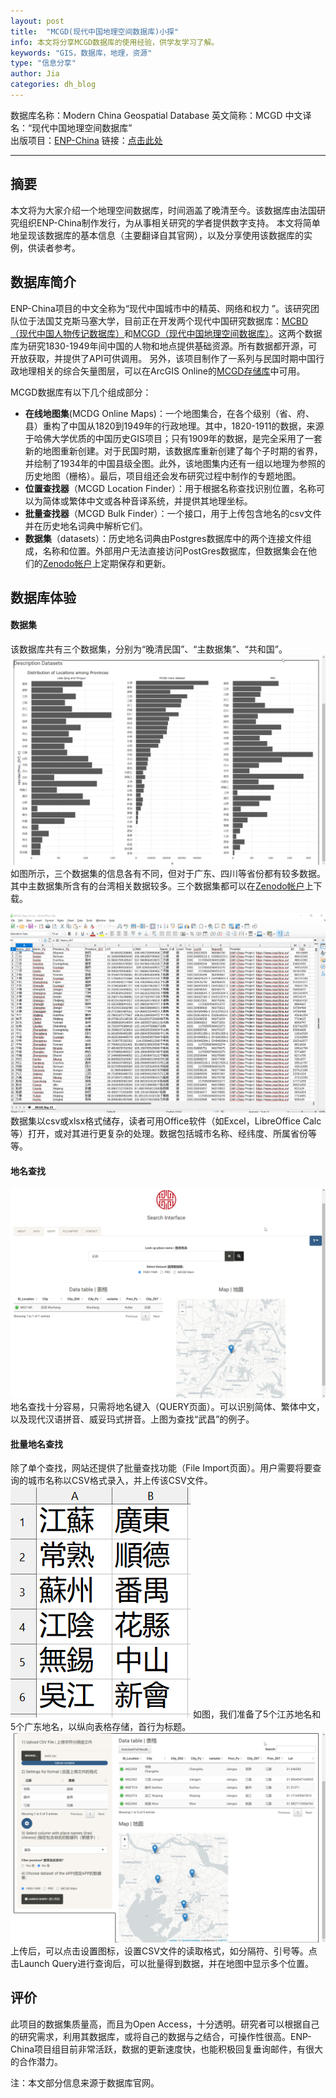 ```yaml
---
layout: post
title:  "MCGD(现代中国地理空间数据库)小探"
info: 本文将分享MCGD数据库的使用经验，供学友学习了解。
keywords: "GIS，数据库，地理，资源"
type: "信息分享"
author: Jia
categories: dh_blog
---
```


数据库名称：Modern China Geospatial Database
英文简称：MCGD
中文译名：“现代中国地理空间数据库”  
出版项目：[ENP-China](https://www.enpchina.eu/)
链接：[点击此处](https://analytics.huma-num.fr/enpchina/MCGD_interface/)

-------------


## 摘要
本文将为大家介绍一个地理空间数据库，时间涵盖了晚清至今。该数据库由法国研究组织ENP-China制作发行，为从事相关研究的学者提供数字支持。
本文将简单地呈现该数据库的基本信息（主要翻译自其官网），以及分享使用该数据库的实例，供读者参考。

## 数据库简介
ENP-China项目的中文全称为“现代中国城市中的精英、网络和权力 ”。该研究团队位于法国艾克斯马塞大学，目前正在开发两个现代中国研究数据库：[MCBD（现代中国人物传记数据库）](https://enepchina.hypotheses.org/3524)和[MCGD（现代中国地理空间数据库）](https://analytics.huma-num.fr/enpchina/MCGD_interface/)。这两个数据库为研究1830-1949年间中国的人物和地点提供基础资源。所有数据都开源，可开放获取，并提供了API可供调用。
另外，该项目制作了一系列与民国时期中国行政地理相关的综合矢量图层，可以在ArcGIS Online的[MCGD存储库](https://mapservices.huma-num.fr/p/home/webmap/viewer.html?webmap=a62de31ec70646b58667809bc2d6bf68)中可用。

MCGD数据库有以下几个组成部分：
* **在线地图集**(MCDG Online Maps)：一个地图集合，在各个级别（省、府、县）重构了中国从1820到1949年的行政地理。其中，1820-1911的数据，来源于哈佛大学优质的中国历史GIS项目；只有1909年的数据，是完全采用了一套新的地图重新创建。对于民国时期，该数据库重新创建了每个子时期的省界，并绘制了1934年的中国县级全图。此外，该地图集内还有一组以地理为参照的历史地图（栅格）。最后，项目组还会发布研究过程中制作的专题地图。
* **位置查找器**（MCGD Location Finder）：用于根据名称查找识别位置，名称可以为简体或繁体中文或各种音译系统，并提供其地理坐标。
* **批量查找器**（MCGD Bulk Finder）：一个接口，用于上传包含地名的csv文件并在历史地名词典中解析它们。
* **数据集**（datasets）：历史地名词典由Postgres数据库中的两个连接文件组成，名称和位置。外部用户无法直接访问PostGres数据库，但数据集会在他们的[Zenodo帐户](https://zenodo.org/communities/enp-china/?page=1&size=20)上定期保存和更新。

## 数据库体验
#### 数据集
该数据库共有三个数据集，分别为“晚清民国”、“主数据集”、“共和国”。
![image](https://raw.githubusercontent.com/DHHD2022/DHHD2022.GitHub.io/main/pics/2022-04-19-MCGD%E4%BB%8B%E7%BB%8D/datasets.png)
如图所示，三个数据集的信息各有不同，但对于广东、四川等省份都有较多数据。其中主数据集所含有的台湾相关数据较多。三个数据集都可以在[Zenodo帐户](https://zenodo.org/communities/enp-china/?page=1&size=20)上下载。

![image](https://raw.githubusercontent.com/DHHD2022/DHHD2022.GitHub.io/main/pics/2022-04-19-MCGD%E4%BB%8B%E7%BB%8D/dataset_csv.png)
数据集以csv或xlsx格式储存，读者可用Office软件（如Excel，LibreOffice Calc等）打开，或对其进行更复杂的处理。数据包括城市名称、经纬度、所属省份等等。

#### 地名查找
![image](https://raw.githubusercontent.com/DHHD2022/DHHD2022.GitHub.io/main/pics/2022-04-19-MCGD%E4%BB%8B%E7%BB%8D/wuchang.png)
地名查找十分容易，只需将地名键入（QUERY页面）。可以识别简体、繁体中文，以及现代汉语拼音、威妥玛式拼音。上图为查找“武昌”的例子。

#### 批量地名查找
除了单个查找，网站还提供了批量查找功能（File Import页面）。用户需要将要查询的城市名称以CSV格式录入，并上传该CSV文件。
![image](https://raw.githubusercontent.com/DHHD2022/DHHD2022.GitHub.io/main/pics/2022-04-19-MCGD%E4%BB%8B%E7%BB%8D/CSV.png)
如图，我们准备了5个江苏地名和5个广东地名，以纵向表格存储，首行为标题。
![image](https://raw.githubusercontent.com/DHHD2022/DHHD2022.GitHub.io/main/pics/2022-04-19-MCGD%E4%BB%8B%E7%BB%8D/jiangsu.png)
上传后，可以点击设置图标，设置CSV文件的读取格式，如分隔符、引号等。点击Launch Query进行查询后，可以批量得到数据，并在地图中显示多个位置。

## 评价
此项目的数据集质量高，而且为Open Access，十分透明。研究者可以根据自己的研究需求，利用其数据库，或将自己的数据与之结合，可操作性很高。ENP-China项目组目前非常活跃，数据的更新速度快，也能积极回复垂询邮件，有很大的合作潜力。


注：本文部分信息来源于数据库官网。